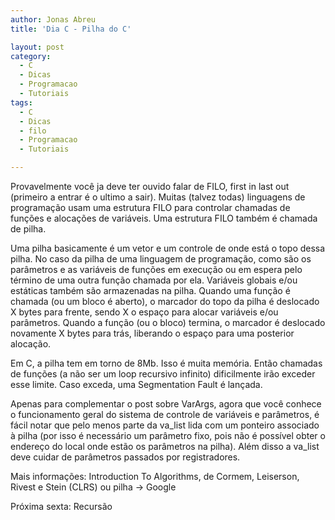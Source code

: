 ```yaml
---
author: Jonas Abreu
title: 'Dia C - Pilha do C'

layout: post
category:
  - C
  - Dicas
  - Programacao
  - Tutoriais
tags:
  - C
  - Dicas
  - filo
  - Programacao
  - Tutoriais

---
```

Provavelmente você ja deve ter ouvido falar de FILO, first in last out (primeiro a entrar é o ultimo a sair). Muitas (talvez todas) linguagens de programação usam uma estrutura FILO para controlar chamadas de funções e alocações de variáveis. Uma estrutura FILO também é chamada de pilha.

Uma pilha basicamente é um vetor e um controle de onde está o topo dessa pilha. No caso da pilha de uma linguagem de programação, como são os parâmetros e as variáveis de funções em execução ou em espera pelo término de uma outra função chamada por ela. Variáveis globais e/ou estáticas também são armazenadas na pilha. Quando uma função é chamada (ou um bloco é aberto), o marcador do topo da pilha é deslocado X bytes para frente, sendo X o espaço para alocar variáveis e/ou parâmetros. Quando a função (ou o bloco) termina, o marcador é deslocado novamente X bytes para trás, liberando o espaço para uma posterior alocação.

Em C, a pilha tem em torno de 8Mb. Isso é muita memória. Então chamadas de funções (a não ser um loop recursivo infinito) dificilmente irão exceder esse limite. Caso exceda, uma Segmentation Fault é lançada.

Apenas para complementar o post sobre VarArgs, agora que você conhece o funcionamento geral do sistema de controle de variáveis e parâmetros, é fácil notar que pelo menos parte da va\_list lida com um ponteiro associado à pilha (por isso é necessário um parâmetro fixo, pois não é possível obter o endereço do local onde estão os parâmetros na pilha). Além disso a va\_list deve cuidar de parâmetros passados por registradores.

Mais informações: Introduction To Algorithms, de Cormem, Leiserson, Rivest e Stein (CLRS) ou pilha -> Google

Próxima sexta: Recursão 



















